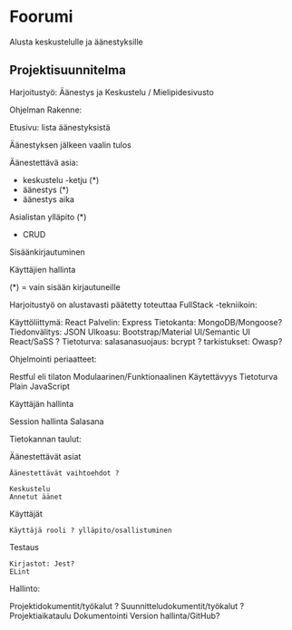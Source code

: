 # Foorumi
Alusta keskustelulle ja äänestyksille


## Projektisuunnitelma
Harjoitustyö: Äänestys ja Keskustelu / Mielipidesivusto

Ohjelman Rakenne:

  Etusivu: lista äänestyksistä

  Äänestyksen jälkeen vaalin tulos

  Äänestettävä asia:
  - keskustelu -ketju (*)
  - äänestys (*)
  - äänestys aika

  Asialistan ylläpito (*)
  - CRUD

  Sisäänkirjautuminen

  Käyttäjien hallinta

 (*) = vain sisään kirjautuneille

Harjoitustyö on alustavasti päätetty toteuttaa FullStack -tekniikoin:

  Käyttöliittymä: React
  Palvelin:       Express
  Tietokanta:     MongoDB/Mongoose?
  Tiedonvälitys:  JSON
  Ulkoasu:        Bootstrap/Material UI/Semantic UI React/SaSS ?
  Tietoturva:     salasanasuojaus: bcrypt ?
                  tarkistukset: Owasp?

Ohjelmointi periaatteet:

  Restful eli tilaton
  Modulaarinen/Funktionaalinen
  Käytettävyys
  Tietoturva
  Plain JavaScript

Käyttäjän hallinta

  Session hallinta
  Salasana

Tietokannan taulut:

  Äänestettävät asiat

    Äänestettävät vaihtoehdot ?

    Keskustelu
    Annetut äänet

  Käyttäjät

    Käyttäjä rooli ? ylläpito/osallistuminen

Testaus

    Kirjastot: Jest?
    ELint

Hallinto:

  Projektidokumentit/työkalut ?
  Suunnitteludokumentit/työkalut ?
  Projektiaikataulu
  Dokumentointi
  Version hallinta/GitHub?

